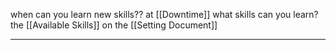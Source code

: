 when can you learn new skills?? at [[Downtime]]
what skills can you learn? the [[Available Skills]] on the [[Setting Document]]

---

